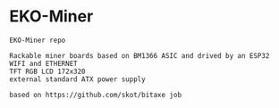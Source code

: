 # EKO-Miner
	EKO-Miner repo

	Rackable miner boards based on BM1366 ASIC and drived by an ESP32
	WIFI and ETHERNET
	TFT RGB LCD 172x320
	external standard ATX power supply

	based on https://github.com/skot/bitaxe job
